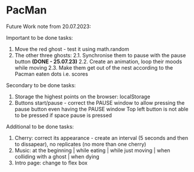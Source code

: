 # PacMan

Future Work note from 20.07.2023: 

Important to be done tasks:
1. Move the red ghost - test it using math.random
2. The other three ghosts:
   2.1. Synchronise them to pause with the pause button **(DONE - 25.07.23)**
   2.2. Create an animation, loop their moods while moving
   2.3. Make them get out of the nest according to the Pacman eaten dots i.e. scores


Secondary to be done tasks:
1. Storage the highest points on the browser: localStorage
2. Buttons start/pause - correct the PAUSE window to allow pressing the pause button even having the PAUSE window  Top left button is not able to be pressed if space pause is pressed

Additional to be done tasks:
1. Cherry: correct its appearance  - create an interval (5 seconds and then to dissapear), no replicates (no more than one cherry)
2. Music: at the beginning | while eating | while just moving | when colliding with a ghost | when dying 
1. Intro page: change to flex box 

